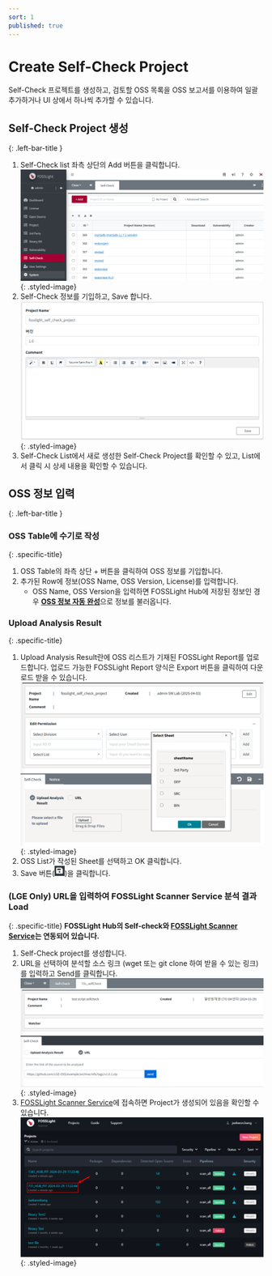 ```yaml
---
sort: 1
published: true
---
```


# Create Self-Check Project
<div class="note">
Self-Check 프로젝트를 생성하고, 검토할 OSS 목록을 OSS 보고서를 이용하여 일괄 추가하거나 UI 상에서 하나씩 추가할 수 있습니다.  
</div>

## Self-Check Project 생성 
{: .left-bar-title }
1. Self-Check list 좌측 상단의 Add 버튼을 클릭합니다. 
![selfcheck_create_project_1](images/1_self_check_create_1.png){: .styled-image}    
2. Self-Check 정보를 기입하고, Save 합니다.
![selfcheck_create_project_2](images/1_self_check_create_2.png){: .styled-image}  
3. Self-Check List에서 새로 생성한 Self-Check Project를 확인할 수 있고, List에서 클릭 시 상세 내용을 확인할 수 있습니다.


## OSS 정보 입력 
{: .left-bar-title }

### OSS Table에 수기로 작성
{: .specific-title}  
1. OSS Table의 좌측 상단 + 버튼을 클릭하여 OSS 정보를 기입합니다.
2. 추가된 Row에 정보(OSS Name, OSS Version, License)를 입력합니다.
    - OSS Name, OSS Version을 입력하면 FOSSLight Hub에 저장된 정보인 경우 [**OSS 정보 자동 완성**](https://fosslight.org/hub-guide/tips/1_common/1_oss_table/3_autofill_oss_info.html)으로 정보를 불러옵니다. 


### Upload Analysis Result 
{: .specific-title}
1. Upload Analysis Result란에 OSS 리스트가 기재된 FOSSLight Report를 업로드합니다. 
  업로드 가능한 FOSSLight Report 양식은 Export 버튼을 클릭하여 다운로드 받을 수 있습니다.
  ![selfcheck_add_oss_1](images/1_self_check_file_uplad.png){: .styled-image}
2. OSS List가 작성된 Sheet를 선택하고 OK 클릭합니다.  
3. Save 버튼(<img src="images/save_button.png" width="20" height="20" />)을 클릭합니다. 


### (LGE Only) URL을 입력하여 FOSSLight Scanner Service 분석 결과 Load 
{: .specific-title}
**FOSSLight Hub의 Self-check와 [FOSSLight Scanner Service](http://fs.lge.com/)는 연동되어 있습니다.**
1. Self-Check project를 생성합니다.
2. URL을 선택하여 분석할 소스 링크 (wget 또는 git clone 하여 받을 수 있는 링크)를 입력하고 Send를 클릭합니다.
   ![selfcheck_add_oss_3](images/1_self_check_add_oss_url.png){: .styled-image}
3. [FOSSLight Scanner Service](http://fs.lge.com/)에 접속하면 Project가 생성되어 있음을 확인할 수 있습니다.
   ![selfcheck_fs_list](images/1_self_check_fs_list.png){: .styled-image}
